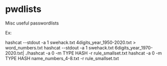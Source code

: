 # pwdlists
Misc useful passwordlists

Ex:

hashcat --stdout -a 1 swehack.txt 4digits_year_1950-2020.txt > word_numbers.txt
hashcat --stdout -a 1 swehack.txt 6digits_year_1970-2020.txt| ./hashcat -a 0 -m TYPE HASH -r rule_smallset.txt
hashcat -a 0 -m TYPE HASH name_numbers_4-8.txt -r rule_smallset.txt
